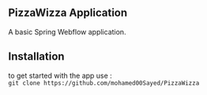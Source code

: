 ## PizzaWizza Application

A basic Spring Webflow application.

## Installation 

to get started with the app use :  
`git clone https://github.com/mohamed00Sayed/PizzaWizza`